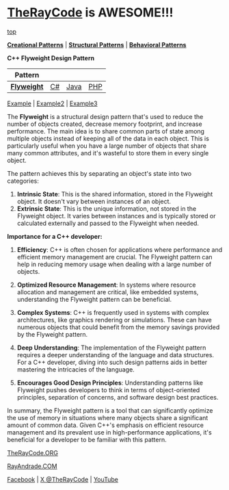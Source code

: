 # [TheRayCode](../../../README.md) is AWESOME!!!

[top](../README.md)

**[Creational Patterns](../README.md)** | **[Structural Patterns](../../Structural/README.md)** | **[Behavioral Patterns](../../Behavioral/README.md)**

**C++ Flyweight Design Pattern**

|Pattern|   |   |   |
|---|---|---|---|
| [**Flyweight**](Flyweight/README.md) | [C#](../../../Csharp/Structural/Flyweight/README.md) | [Java](../../../Java/Structural/Flyweight/README.md) | [PHP](../../../PHP/Structural/Flyweight/README.md) |

[Example](Example/README.md) | [Example2](Example2/README.md) | [Example3](Example3/README.md)

The **Flyweight** is a structural design pattern that's used to reduce the number of objects created, decrease memory footprint, and increase performance. The main idea is to share common parts of state among multiple objects instead of keeping all of the data in each object. This is particularly useful when you have a large number of objects that share many common attributes, and it's wasteful to store them in every single object.

The pattern achieves this by separating an object's state into two categories:
1. **Intrinsic State**: This is the shared information, stored in the Flyweight object. It doesn't vary between instances of an object.
2. **Extrinsic State**: This is the unique information, not stored in the Flyweight object. It varies between instances and is typically stored or calculated externally and passed to the Flyweight when needed.

**Importance for a C++ developer:**
1. **Efficiency**: C++ is often chosen for applications where performance and efficient memory management are crucial. The Flyweight pattern can help in reducing memory usage when dealing with a large number of objects.
  
2. **Optimized Resource Management**: In systems where resource allocation and management are critical, like embedded systems, understanding the Flyweight pattern can be beneficial.
  
3. **Complex Systems**: C++ is frequently used in systems with complex architectures, like graphics rendering or simulations. These can have numerous objects that could benefit from the memory savings provided by the Flyweight pattern.

4. **Deep Understanding**: The implementation of the Flyweight pattern requires a deeper understanding of the language and data structures. For a C++ developer, diving into such design patterns aids in better mastering the intricacies of the language.

5. **Encourages Good Design Principles**: Understanding patterns like Flyweight pushes developers to think in terms of object-oriented principles, separation of concerns, and software design best practices.

In summary, the Flyweight pattern is a tool that can significantly optimize the use of memory in situations where many objects share a significant amount of common data. Given C++'s emphasis on efficient resource management and its prevalent use in high-performance applications, it's beneficial for a developer to be familiar with this pattern.

[TheRayCode.ORG](https://www.TheRayCode.org)

[RayAndrade.COM](https://www.RayAndrade.com)

[Facebook](https://www.facebook.com/TheRayCode/) | [X @TheRayCode](https://www.x.com/TheRayCode/) | [YouTube](https://www.youtube.com/TheRayCode/)
